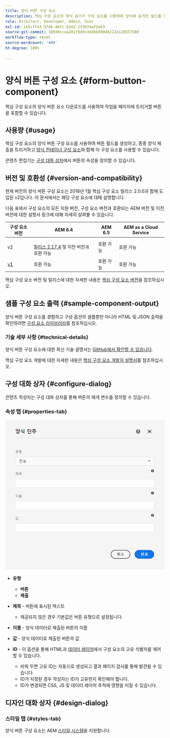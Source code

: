 ```yaml
---
title: 양식 버튼 구성 요소
description: 핵심 구성 요소의 양식 숨기기 구성 요소를 사용하여 양식에 숨겨진 필드를 포함할 수 있습니다.
role: Architect, Developer, Admin, User
exl-id: 1e5cff43-57db-4bfc-b2d2-23307eaf5eb3
source-git-commit: 16930ccaa281f9d9c4ddbb890d4222e128557580
workflow-type: tm+mt
source-wordcount: '409'
ht-degree: 100%

---
```


# 양식 버튼 구성 요소 {#form-button-component}

핵심 구성 요소의 양식 버튼 요소 다운로드를 사용하여 작업을 페이지에 트리거할 버튼을 포함할 수 있습니다.

## 사용량 {#usage}

핵심 구성 요소의 양식 버튼 구성 요소를 사용하여 버튼 필드를 생성하고, 종종 양식 제출을 트리거하고 [양식 컨테이너 구성 요소](form-container.md)와 함께 이 구성 요소를 사용할 수 있습니다.

콘텐츠 편집기는 [구성 대화 상자](#configure-dialog)에서 버튼의 속성을 정의할 수 있습니다.

## 버전 및 호환성 {#version-and-compatibility}

현재 버전의 양식 버튼 구성 요소는 2018년 1월 핵심 구성 요소 릴리스 2.0.0과 함께 도입된 v2입니다. 이 문서에서는 해당 구성 요소에 대해 설명합니다.

다음 표에서 구성 요소의 모든 지원 버전, 구성 요소 버전과 호환되는 AEM 버전 및 이전 버전에 대한 설명서 링크에 대해 자세히 살펴볼 수 있습니다.

| 구성 요소 버전 | AEM 6.4 | AEM 6.5 | AEM as a Cloud Service |
|--- |--- |--- |---|
| v2 | <br>[릴리스 2.17.4](/help/versions.md) 및 이전 버전과 호환 가능 | 호환 가능 | 호환 가능 |
| [v1](/help/components/v1/form-button-v1.md) | 호환 가능 | 호환 가능 | 호환 가능 |

핵심 구성 요소 버전 및 릴리스에 대한 자세한 내용은 [핵심 구성 요소 버전](/help/versions.md)을 참조하십시오.

## 샘플 구성 요소 출력 {#sample-component-output}

양식 버튼 구성 요소를 경험하고 구성 옵션의 샘플뿐만 아니라 HTML 및 JSON 출력을 확인하려면 [구성 요소 라이브러리](https://adobe.com/go/aem_cmp_library_form_button_kr)를 참조하십시오.

### 기술 세부 사항 {#technical-details}

양식 버튼 구성 요소에 대한 최신 기술 설명서는 [GitHub에서 확인할 수 있습니다](https://adobe.com/go/aem_cmp_tech_form_button_v2_kr).

핵심 구성 요소 개발에 대한 자세한 내용은 [핵심 구성 요소 개발자 설명서](/help/developing/overview.md)를 참조하십시오.

## 구성 대화 상자 {#configure-dialog}

콘텐츠 작성자는 구성 대화 상자를 통해 버튼의 매개 변수를 정의할 수 있습니다.

### 속성 탭 {#properties-tab}

![양식 버튼 구성 요소의 편집 대화 상자](/help/assets/form-button-edit.png)

* **유형**

   * **버튼**
   * **제출**

* **제목** - 버튼에 표시된 텍스트

   * 제공되지 않은 경우 기본값은 버튼 유형으로 설정됩니다.

* **이름** - 양식 데이터로 제출된 버튼의 이름
* **값** - 양식 데이터로 제출된 버튼의 값

* **ID** - 이 옵션을 통해 HTML과 [데이터 레이어](/help/developing/data-layer/overview.md)에서 구성 요소의 고유 식별자를 제어할 수 있습니다.
   * 비워 두면 고유 ID는 자동으로 생성되고 결과 페이지 검사를 통해 발견될 수 있습니다.
   * ID가 지정된 경우 작성자는 ID가 고유한지 확인해야 합니다.
   * ID가 변경되면 CSS, JS 및 데이터 레이어 추적에 영향을 미칠 수 있습니다.

## 디자인 대화 상자 {#design-dialog}

### 스타일 탭 {#styles-tab}

양식 버튼 구성 요소는 AEM [스타일 시스템](/help/get-started/authoring.md#component-styling)을 지원합니다.

